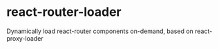 # react-router-loader
Dynamically load react-router components on-demand, based on react-proxy-loader
